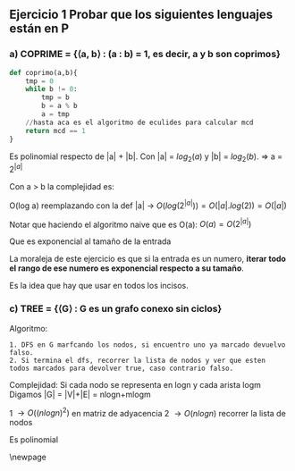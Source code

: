 ## Ejercicio 1 Probar que los siguientes lenguajes están en P

### a) COPRIME = {⟨a, b⟩ : (a : b) = 1, es decir, a y b son coprimos}

```py
def coprimo(a,b){
    tmp = 0
    while b != 0:
        tmp = b
        b = a % b
        a = tmp
    //hasta aca es el algoritmo de eculides para calcular mcd
    return mcd == 1
}
```

Es polinomial respecto de |a| + |b|. Con |a| = $log_2(a)$ y |b| = $log_2(b)$.
$\Rightarrow$ a = $2^{|a|}$

Con a > b la complejidad es:

O(log a) reemplazando con la def |a| $\rightarrow$ $O(log(2^{|a|})) = O(|a|.log(2)) = O(|a|)$

Notar que haciendo el algoritmo naive que es O(a):
$O(a) = O(2^{|a|})$

Que es exponencial al tamaño de la entrada

La moraleja de este ejercicio es que si la entrada es un numero, **iterar todo
el rango de ese numero es exponencial respecto a su tamaño**.

Es la idea que hay que usar en todos los incisos.

### c) TREE = {⟨G⟩ : G es un grafo conexo sin ciclos}

Algoritmo:

```
1. DFS en G marfcando los nodos, si encuentro uno ya marcado devuelvo falso.
2. Si termina el dfs, recorrer la lista de nodos y ver que esten 
todos marcados para devolver true, caso contrario falso.
```

Complejidad:
Si cada nodo se representa en logn y cada arista logm
Digamos |G| = |V|+|E| = nlogn+mlogm

1 $\rightarrow O((nlogn)^{2})$ en matriz de adyacencia
2 $\rightarrow O(nlogn)$ recorrer la lista de nodos

Es polinomial

\newpage